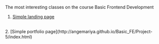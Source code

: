 The most interesting classes on the course Basic Frontend Development
<br>
1. [Simple landing page](https://angemariya.github.io/Basic_FE/Project-3/index.html)
<br>
2. [Simple portfolio page](http://angemariya.github.io/Basic_FE/Project-5/index.html)
<br>

